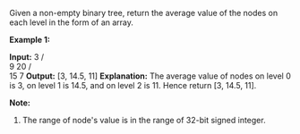 
Given a non-empty binary tree, return the average value of the nodes on each level in the form of an array.

**Example 1:**  

**Input:**
    3
   / \
  9  20
    /  \
   15   7
**Output:** [3, 14.5, 11]
**Explanation:**
The average value of nodes on level 0 is 3,  on level 1 is 14.5, and on level 2 is 11. Hence return [3, 14.5, 11].

**Note:**  

1.  The range of node's value is in the range of 32-bit signed integer.